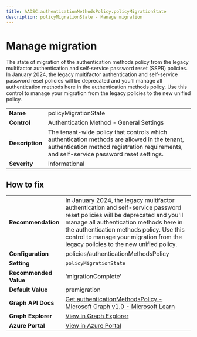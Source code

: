 ```yaml
---
title: AADSC.authenticationMethodsPolicy.policyMigrationState
description: policyMigrationState - Manage migration
---
```


# Manage migration

The state of migration of the authentication methods policy from the legacy multifactor authentication and self-service password reset (SSPR) policies. In January 2024, the legacy multifactor authentication and self-service password reset policies will be deprecated and you'll manage all authentication methods here in the authentication methods policy. Use this control to manage your migration from the legacy policies to the new unified policy.

| | |
|-|-|
| **Name** | policyMigrationState |
| **Control** | Authentication Method - General Settings |
| **Description** | The tenant-wide policy that controls which authentication methods are allowed in the tenant, authentication method registration requirements, and self-service password reset settings. |
| **Severity** | Informational |



## How to fix
| | |
|-|-|
| **Recommendation** | In January 2024, the legacy multifactor authentication and self-service password reset policies will be deprecated and you'll manage all authentication methods here in the authentication methods policy. Use this control to manage your migration from the legacy policies to the new unified policy. |
| **Configuration** | policies/authenticationMethodsPolicy |
| **Setting** | `policyMigrationState` |
| **Recommended Value** | 'migrationComplete' |
| **Default Value** | premigration |
| **Graph API Docs** | [Get authenticationMethodsPolicy - Microsoft Graph v1.0 - Microsoft Learn](https://learn.microsoft.com/en-us/graph/api/authenticationmethodspolicy-get) |
| **Graph Explorer** | [View in Graph Explorer](https://developer.microsoft.com/en-us/graph/graph-explorer?request=policies/authenticationMethodsPolicy&method=GET&version=beta&GraphUrl=https://graph.microsoft.com) |
| **Azure Portal** | [View in Azure Portal](https://portal.azure.com/#view/Microsoft_AAD_IAM/AuthenticationMethodsMenuBlade/~/AdminAuthMethods) | 

